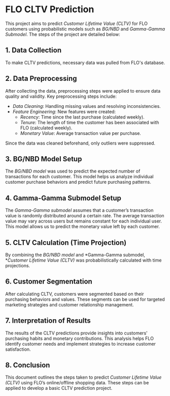# FLO CLTV Prediction

This project aims to predict *Customer Lifetime Value (CLTV)* for FLO customers using probabilistic models such as *BG/NBD* and *Gamma-Gamma Submodel*. The steps of the project are detailed below:

## 1. Data Collection
To make CLTV predictions, necessary data was pulled from FLO's database.

## 2. Data Preprocessing
After collecting the data, preprocessing steps were applied to ensure data quality and validity. Key preprocessing steps include:
- *Data Cleaning*: Handling missing values and resolving inconsistencies.
- *Feature Engineering*: New features were created:
  - *Recency*: Time since the last purchase (calculated weekly).
  - *Tenure*: The length of time the customer has been associated with FLO (calculated weekly).
  - *Monetary Value*: Average transaction value per purchase.

Since the data was cleaned beforehand, only outliers were suppressed.

## 3. BG/NBD Model Setup
The *BG/NBD model* was used to predict the expected number of transactions for each customer. This model helps us analyze individual customer purchase behaviors and predict future purchasing patterns.

## 4. Gamma-Gamma Submodel Setup
The *Gamma-Gamma submodel* assumes that a customer’s transaction value is randomly distributed around a certain rate. The average transaction value may vary across users but remains constant for each individual user. This model allows us to predict the monetary value left by each customer.

## 5. CLTV Calculation (Time Projection)
By combining the *BG/NBD model* and *Gamma-Gamma submodel, **Customer Lifetime Value (CLTV)* was probabilistically calculated with time projections.

## 6. Customer Segmentation
After calculating CLTV, customers were segmented based on their purchasing behaviors and values. These segments can be used for targeted marketing strategies and customer relationship management.

## 7. Interpretation of Results
The results of the CLTV predictions provide insights into customers' purchasing habits and monetary contributions. This analysis helps FLO identify customer needs and implement strategies to increase customer satisfaction.

## 8. Conclusion
This document outlines the steps taken to predict *Customer Lifetime Value (CLTV)* using FLO’s online/offline shopping data. These steps can be applied to develop a basic CLTV prediction project.
